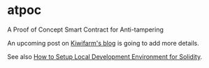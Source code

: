 # atpoc
A Proof of Concept Smart Contract for Anti-tampering

An upcoming post on [Kiwifarm's blog](https://blog.kiwifarm.it) is going to add more details.

See also [How to Setup Local Development Environment for Solidity](https://www.quicknode.com/guides/web3-sdks/how-to-setup-local-development-environment-for-solidity).
